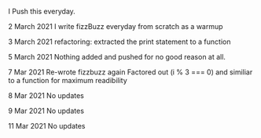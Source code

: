 I Push this everyday.

2 March 2021
I write fizzBuzz everyday from scratch as a warmup

3 March 2021
refactoring: extracted the print statement to a function

5 March 2021
Nothing added and pushed for no good reason at all.

7 Mar 2021
Re-wrote fizzbuzz again
Factored out (i % 3 === 0) and similiar to a function
for maximum readibility

8 Mar 2021
No updates

9 Mar 2021
No updates

11 Mar 2021
No updates

